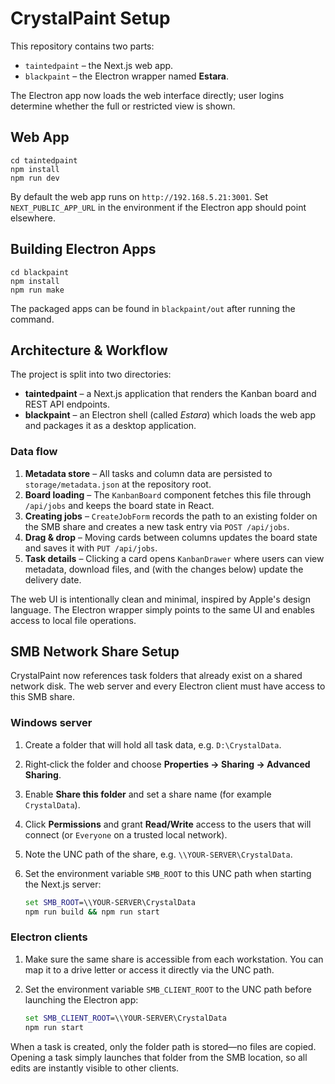 # CrystalPaint Setup

This repository contains two parts:

- `taintedpaint` – the Next.js web app.
- `blackpaint` – the Electron wrapper named **Estara**.

The Electron app now loads the web interface directly; user logins determine
whether the full or restricted view is shown.

## Web App

```
cd taintedpaint
npm install
npm run dev
```

By default the web app runs on `http://192.168.5.21:3001`. Set `NEXT_PUBLIC_APP_URL` in the environment if the Electron app should point elsewhere.

## Building Electron Apps

```
cd blackpaint
npm install
npm run make
```

The packaged apps can be found in `blackpaint/out` after running the command.

## Architecture & Workflow

The project is split into two directories:

- **taintedpaint** – a Next.js application that renders the Kanban board and REST
  API endpoints.
- **blackpaint** – an Electron shell (called *Estara*) which loads the web app
  and packages it as a desktop application.

### Data flow

1. **Metadata store** – All tasks and column data are persisted to
   `storage/metadata.json` at the repository root.
2. **Board loading** – The `KanbanBoard` component fetches this file through
   `/api/jobs` and keeps the board state in React.
3. **Creating jobs** – `CreateJobForm` records the path to an existing folder on
   the SMB share and creates a new task entry via `POST /api/jobs`.
4. **Drag & drop** – Moving cards between columns updates the board state and
   saves it with `PUT /api/jobs`.
5. **Task details** – Clicking a card opens `KanbanDrawer` where users can view
   metadata, download files, and (with the changes below) update the delivery
   date.

The web UI is intentionally clean and minimal, inspired by Apple's design
language. The Electron wrapper simply points to the same UI and enables access
to local file operations.

## SMB Network Share Setup

CrystalPaint now references task folders that already exist on a shared network
disk. The web server and every Electron client must have access to this SMB
share.

### Windows server

1. Create a folder that will hold all task data, e.g. `D:\CrystalData`.
2. Right‑click the folder and choose **Properties → Sharing → Advanced Sharing**.
3. Enable **Share this folder** and set a share name (for example `CrystalData`).
4. Click **Permissions** and grant **Read/Write** access to the users that will
   connect (or `Everyone` on a trusted local network).
5. Note the UNC path of the share, e.g. `\\YOUR-SERVER\CrystalData`.
6. Set the environment variable `SMB_ROOT` to this UNC path when starting the
   Next.js server:

   ```cmd
   set SMB_ROOT=\\YOUR-SERVER\CrystalData
   npm run build && npm run start
   ```

### Electron clients

1. Make sure the same share is accessible from each workstation. You can map it
   to a drive letter or access it directly via the UNC path.
2. Set the environment variable `SMB_CLIENT_ROOT` to the UNC path before
   launching the Electron app:

   ```cmd
   set SMB_CLIENT_ROOT=\\YOUR-SERVER\CrystalData
   npm run start
   ```

When a task is created, only the folder path is stored—no files are copied.
Opening a task simply launches that folder from the SMB location, so all edits
are instantly visible to other clients.
